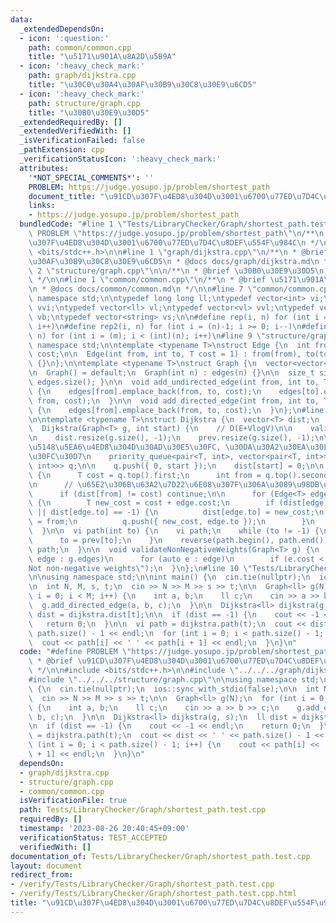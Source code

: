 ```yaml
---
data:
  _extendedDependsOn:
  - icon: ':question:'
    path: common/common.cpp
    title: "\u5171\u901A\u8A2D\u5B9A"
  - icon: ':heavy_check_mark:'
    path: graph/dijkstra.cpp
    title: "\u30C0\u30A4\u30AF\u30B9\u30C8\u30E9\u6CD5"
  - icon: ':heavy_check_mark:'
    path: structure/graph.cpp
    title: "\u30B0\u30E9\u30D5"
  _extendedRequiredBy: []
  _extendedVerifiedWith: []
  _isVerificationFailed: false
  _pathExtension: cpp
  _verificationStatusIcon: ':heavy_check_mark:'
  attributes:
    '*NOT_SPECIAL_COMMENTS*': ''
    PROBLEM: https://judge.yosupo.jp/problem/shortest_path
    document_title: "\u91CD\u307F\u4ED8\u304D\u3001\u6700\u77ED\u7D4C\u8DEF\u554F\u984C"
    links:
    - https://judge.yosupo.jp/problem/shortest_path
  bundledCode: "#line 1 \"Tests/LibraryChecker/Graph/shortest_path.test.cpp\"\n#define\
    \ PROBLEM \"https://judge.yosupo.jp/problem/shortest_path\"\n/**\n * @brief \u91CD\
    \u307F\u4ED8\u304D\u3001\u6700\u77ED\u7D4C\u8DEF\u554F\u984C\n */\n\n#include\
    \ <bits/stdc++.h>\n\n#line 1 \"graph/dijkstra.cpp\"\n/**\n * @brief \u30C0\u30A4\
    \u30AF\u30B9\u30C8\u30E9\u6CD5\n * @docs docs/graph/dijkstra.md\n */\n\n#line\
    \ 2 \"structure/graph.cpp\"\n\n/**\n * @brief \u30B0\u30E9\u30D5\n * @docs docs/structure/graph.md\n\
    \ */\n\n#line 1 \"common/common.cpp\"\n/**\n * @brief \u5171\u901A\u8A2D\u5B9A\
    \n * @docs docs/common/common.md\n */\n\n#line 7 \"common/common.cpp\"\nusing\
    \ namespace std;\n\ntypedef long long ll;\ntypedef vector<int> vi;\ntypedef vector<vi>\
    \ vvi;\ntypedef vector<ll> vl;\ntypedef vector<vl> vvl;\ntypedef vector<bool>\
    \ vb;\ntypedef vector<string> vs;\n\n#define rep(i, n) for (int i = 0; i < (int)(n);\
    \ i++)\n#define rep2(i, n) for (int i = (n)-1; i >= 0; i--)\n#define rep3(i, m,\
    \ n) for (int i = (m); i < (int)(n); i++)\n#line 9 \"structure/graph.cpp\"\nusing\
    \ namespace std;\n\ntemplate <typename T>\nstruct Edge {\n  int from, to;\n  T\
    \ cost;\n\n  Edge(int from, int to, T cost = 1) : from(from), to(to), cost(cost)\
    \ {}\n};\n\ntemplate <typename T>\nstruct Graph {\n  vector<vector<Edge<T>>> edges;\n\
    \n  Graph() = default;\n  Graph(int n) : edges(n) {}\n\n  size_t size() { return\
    \ edges.size(); }\n\n  void add_undirected_edge(int from, int to, T cost = 1)\
    \ {\n    edges[from].emplace_back(from, to, cost);\n    edges[to].emplace_back(to,\
    \ from, cost);\n  }\n\n  void add_directed_edge(int from, int to, T cost = 1)\
    \ {\n    edges[from].emplace_back(from, to, cost);\n  }\n};\n#line 7 \"graph/dijkstra.cpp\"\
    \n\ntemplate <typename T>\nstruct Dijkstra {\n  vector<T> dist;\n  vi prev;\n\n\
    \  Dijkstra(Graph<T> g, int start) {\n    // O(E+VlogV)\n\n    validateNonNegativeWeights(g);\n\
    \n    dist.resize(g.size(), -1);\n    prev.resize(g.size(), -1);\n\n    // \u512A\
    \u5148\u5EA6\u4ED8\u304D\u30AD\u30E5\u30FC, \u30DA\u30A2\u30EA\u30F3\u30B0\u30D2\
    \u30FC\u30D7\n    priority_queue<pair<T, int>, vector<pair<T, int>>, greater<pair<T,\
    \ int>>> q;\n\n    q.push({ 0, start });\n    dist[start] = 0;\n\n    while (!q.empty())\
    \ {\n      T cost = q.top().first;\n      int from = q.top().second;\n      q.pop();\n\
    \n      // \u65E2\u306B\u63A2\u7D22\u6E08\u307F\u306A\u3089\u98DB\u3070\u3059\n\
    \      if (dist[from] != cost) continue;\n\n      for (Edge<T> edge : g.edges[from])\
    \ {\n        T new_cost = cost + edge.cost;\n        if (dist[edge.to] > new_cost\
    \ || dist[edge.to] == -1) {\n          dist[edge.to] = new_cost;\n          prev[edge.to]\
    \ = from;\n          q.push({ new_cost, edge.to });\n        }\n      }\n    }\n\
    \  }\n\n  vi path(int to) {\n    vi path;\n    while (to != -1) {\n      path.push_back(to);\n\
    \      to = prev[to];\n    }\n    reverse(path.begin(), path.end());\n    return\
    \ path;\n  }\n\n  void validateNonNegativeWeights(Graph<T> g) {\n    for (auto\
    \ edge : g.edges)\n      for (auto e : edge)\n        if (e.cost < 0) throw runtime_error(\"\
    Not non-negative weights\");\n  }\n};\n#line 10 \"Tests/LibraryChecker/Graph/shortest_path.test.cpp\"\
    \n\nusing namespace std;\n\nint main() {\n  cin.tie(nullptr);\n  ios::sync_with_stdio(false);\n\
    \n  int N, M, s, t;\n  cin >> N >> M >> s >> t;\n\n  Graph<ll> g(N);\n  for (int\
    \ i = 0; i < M; i++) {\n    int a, b;\n    ll c;\n    cin >> a >> b >> c;\n  \
    \  g.add_directed_edge(a, b, c);\n  }\n\n  Dijkstra<ll> dijkstra(g, s);\n  ll\
    \ dist = dijkstra.dist[t];\n\n  if (dist == -1) {\n    cout << -1 << endl;\n \
    \   return 0;\n  }\n\n  vi path = dijkstra.path(t);\n  cout << dist << ' ' <<\
    \ path.size() - 1 << endl;\n  for (int i = 0; i < path.size() - 1; i++) {\n  \
    \  cout << path[i] << ' ' << path[i + 1] << endl;\n  }\n}\n"
  code: "#define PROBLEM \"https://judge.yosupo.jp/problem/shortest_path\"\n/**\n\
    \ * @brief \u91CD\u307F\u4ED8\u304D\u3001\u6700\u77ED\u7D4C\u8DEF\u554F\u984C\n\
    \ */\n\n#include <bits/stdc++.h>\n\n#include \"../../../graph/dijkstra.cpp\"\n\
    #include \"../../../structure/graph.cpp\"\n\nusing namespace std;\n\nint main()\
    \ {\n  cin.tie(nullptr);\n  ios::sync_with_stdio(false);\n\n  int N, M, s, t;\n\
    \  cin >> N >> M >> s >> t;\n\n  Graph<ll> g(N);\n  for (int i = 0; i < M; i++)\
    \ {\n    int a, b;\n    ll c;\n    cin >> a >> b >> c;\n    g.add_directed_edge(a,\
    \ b, c);\n  }\n\n  Dijkstra<ll> dijkstra(g, s);\n  ll dist = dijkstra.dist[t];\n\
    \n  if (dist == -1) {\n    cout << -1 << endl;\n    return 0;\n  }\n\n  vi path\
    \ = dijkstra.path(t);\n  cout << dist << ' ' << path.size() - 1 << endl;\n  for\
    \ (int i = 0; i < path.size() - 1; i++) {\n    cout << path[i] << ' ' << path[i\
    \ + 1] << endl;\n  }\n}\n"
  dependsOn:
  - graph/dijkstra.cpp
  - structure/graph.cpp
  - common/common.cpp
  isVerificationFile: true
  path: Tests/LibraryChecker/Graph/shortest_path.test.cpp
  requiredBy: []
  timestamp: '2023-08-26 20:40:45+09:00'
  verificationStatus: TEST_ACCEPTED
  verifiedWith: []
documentation_of: Tests/LibraryChecker/Graph/shortest_path.test.cpp
layout: document
redirect_from:
- /verify/Tests/LibraryChecker/Graph/shortest_path.test.cpp
- /verify/Tests/LibraryChecker/Graph/shortest_path.test.cpp.html
title: "\u91CD\u307F\u4ED8\u304D\u3001\u6700\u77ED\u7D4C\u8DEF\u554F\u984C"
---
```

